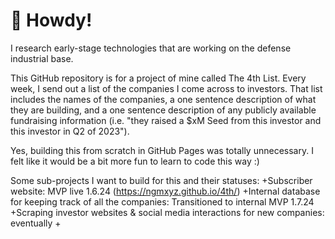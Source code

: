 # 👋 Howdy!

I research early-stage technologies that are working on the defense industrial base. 

This GitHub repository is for a project of mine called The 4th List. Every week, I send out a list of the companies I come across to investors. That list includes the names of the companies, a one sentence description of what they are building, and a one sentence description of any publicly available fundraising information (i.e. "they raised a $xM Seed from this investor and this investor in Q2 of 2023").

Yes, building this from scratch in GitHub Pages was totally unnecessary. I felt like it would be a bit more fun to learn to code this way :)

Some sub-projects I want to build for this and their statuses:
+Subscriber website: MVP live 1.6.24 (https://ngmxyz.github.io/4th/)
+Internal database for keeping track of all the companies: Transitioned to internal MVP 1.7.24
+Scraping investor websites & social media interactions for new companies: eventually
+

